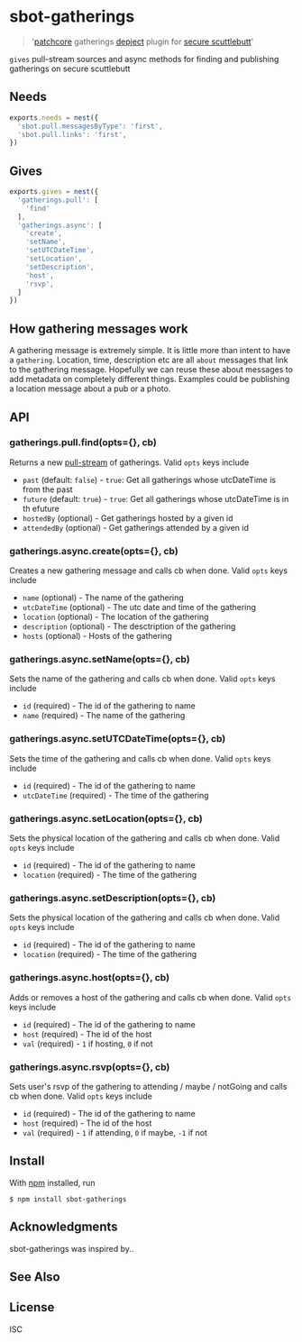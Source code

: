 # sbot-gatherings

> '[patchcore](https://github.com/ssbc/patchcore) gatherings [depject](https://github.com/depject/depject) plugin for [secure scuttlebutt](https://github.com/ssbc/secure-scuttlebutt)'

`gives` pull-stream sources and async methods for finding and publishing gatherings on secure scuttlebutt

## Needs
```js
exports.needs = nest({
  'sbot.pull.messagesByType': 'first',
  'sbot.pull.links': 'first',
})
```

## Gives
```js
exports.gives = nest({
  'gatherings.pull': [
    'find'
  ],
  'gatherings.async': [
    'create',
    'setName',
    'setUTCDateTime',
    'setLocation',
    'setDescription',
    'host',
    'rsvp',
  ]
})
```

## How gathering messages work

A gathering message is extremely simple. It is little more than intent to have a `gathering`. Location, time, description etc are all `about` messages that link to the gathering message. Hopefully we can reuse these about messages to add metadata on completely different things. Examples could be publishing a location message about a pub or a photo.

## API

### gatherings.pull.find(opts={}, cb)

Returns a new [pull-stream](https://pull-stream.github.io/) of gatherings. Valid `opts` keys include

- `past` (default: `false`) - `true`: Get all gatherings whose utcDateTime is from the past
- `future` (default: `true`) - `true`: Get all gatherings whose utcDateTime is in th efuture
- `hostedBy` (optional) - Get gatherings hosted by a given id
- `attendedBy` (optional) - Get gatherings attended by a given id

### gatherings.async.create(opts={}, cb)

Creates a new gathering message and calls cb when done. Valid `opts` keys include

- `name` (optional) - The name of the gathering 
- `utcDateTime` (optional) - The utc date and time of the gathering 
- `location` (optional) - The location of the gathering
- `description` (optional) - The desctription of the gathering 
- `hosts` (optional) - Hosts of the gathering

### gatherings.async.setName(opts={}, cb)

Sets the name of the gathering and calls cb when done. Valid `opts` keys include

- `id` (required) - The id of the gathering to name
- `name` (required) - The name of the gathering 

### gatherings.async.setUTCDateTime(opts={}, cb)

Sets the time of the gathering and calls cb when done. Valid `opts` keys include

- `id` (required) - The id of the gathering to name
- `utcDateTime` (required) - The time of the gathering 

### gatherings.async.setLocation(opts={}, cb)

Sets the physical location of the gathering and calls cb when done. Valid `opts` keys include

- `id` (required) - The id of the gathering to name
- `location` (required) - The time of the gathering 

### gatherings.async.setDescription(opts={}, cb)

Sets the physical location of the gathering and calls cb when done. Valid `opts` keys include

- `id` (required) - The id of the gathering to name
- `location` (required) - The time of the gathering 

### gatherings.async.host(opts={}, cb)

Adds or removes a host of the gathering and calls cb when done. Valid `opts` keys include

- `id` (required) - The id of the gathering to name
- `host` (required) - The id of the host 
- `val` (required) - `1` if hosting, `0` if not

### gatherings.async.rsvp(opts={}, cb)

Sets user's rsvp of the gathering to attending / maybe / notGoing and calls cb when done. Valid `opts` keys include

- `id` (required) - The id of the gathering to name
- `host` (required) - The id of the host 
- `val` (required) - `1` if attending, `0` if maybe, `-1` if not

## Install

With [npm](https://npmjs.org/) installed, run

```
$ npm install sbot-gatherings
```

## Acknowledgments

sbot-gatherings was inspired by..

## See Also


## License

ISC

